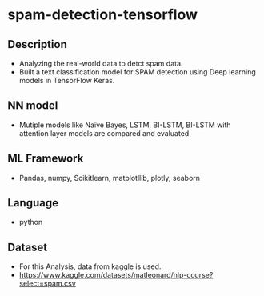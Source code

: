 # spam-detection-tensorflow

## Description
- Analyzing the real-world data to detct spam data.
- Built a text classification model for SPAM detection using Deep learning models in TensorFlow Keras.
## NN model
- Mutiple models like Naïve Bayes, LSTM, BI-LSTM, BI-LSTM with attention layer models are compared and evaluated.
## ML Framework
- Pandas, numpy, Scikitlearn, matplotllib, plotly, seaborn
## Language
- python
## Dataset
- For this Analysis, data from kaggle is used. 
- https://www.kaggle.com/datasets/matleonard/nlp-course?select=spam.csv
